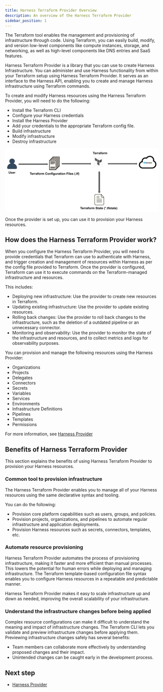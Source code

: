 ```yaml
---
title: Harness Terraform Provider Overview
description: An overview of the Harness Terraform Provider
sidebar_position: 1
---
```


The Terraform tool enables the management and provisioning of infrastructure through code. Using Terraform, you can easily build, modify, and version low-level components like compute instances, storage, and networking, as well as high-level components like DNS entries and SaaS features.

Harness Terraform Provider is a library that you can use to create Harness Infrastructure. You can administer and use Harness functionality from within your Terraform setup using Harness Terraform Provider. It serves as an interface to the Harness API, enabling you to create and manage Harness infrastructure using Terraform commands.


To create and modify Harness resources using the Harness Terraform Provider, you will need to do the following:
- Install the Terraform CLI
- Configure your Harness credentials
- Install the Harness Provider
- Add your credentials to the appropriate Terraform config file.
- Build infrastructure
- Modify infrastructure
- Destroy infrastructure

![](../19_Terraform/static/harness-terraform-provider-00.png)


Once the provider is set up, you can use it to provision your Harness resources.

## How does the Harness Terraform Provider work?

When you configure the Harness Terraform Provider, you will need to provide credentials that Terraform can use to authenticate with Harness, and trigger creation and management of resources within Harness as per the config file provided to Terraform. 
Once the provider is configured, Terraform can use it to execute commands on the Terraform-managed infrastructure and resources. 

This includes:
- Deploying new infrastructure: Use the provider to create new resources in Terraform.
- Updating existing infrastructure: Use the provider to update existing resources.
- Rolling back changes: Use the provider to roll back changes to the infrastructure, such as the deletion of a outdated pipeline or an unnecessary connector.
- Monitoring and observability: Use the provider to monitor the state of the infrastructure and resources, and to collect metrics and logs for observability purposes.

You can provision and manage the following resources using the Harness Provider: 
- Organizations
- Projects
- Delegates
- Connectors
- Secrets
- Variables
- Services
- Environments
- Infrastructure Definitions
- Pipelines
- Templates
- Permissions

For more information, see [Harness Provider](https://registry.terraform.io/providers/harness/harness/latest/docs)


## Benefits of Harness Terraform Provider

This section explains the benefits of using Harness Terraform Provider to provision your Harness resources.

### Common tool to provision infrastructure

The Harness Terraform Provider enables you to manage all of your Harness resources using the same declarative syntax and tooling. 

You can do the following:
- Provision core platform capabilities such as users, groups, and policies. 
- Provision projects, organizations, and pipelines to automate regular infrastructure and application deployments.
- Provision Harness resources such as secrets, connectors, templates, etc.

  
### Automate resource provisioning

Harness Terraform Provider automates the process of provisioning infrastructure, making it faster and more efficient than manual processes. This lowers the potential for human errors while deploying and managing infrastructure. The Terraform template-based configuration file syntax enables you to configure Harness resources in a repeatable and predictable manner.

Harness Terraform Provider makes it easy to scale infrastructure up and down as needed, improving the overall scalability of your infrastructure.

### Understand the infrastructure changes before being applied

Complex resource configurations can make it difficult to understand the meaning and impact of infrastructure changes. The Terraform CLI lets you validate and preview infrastructure changes before applying them. Previewing infrastructure changes safely has several benefits:
- Team members can collaborate more effectively by understanding proposed changes and their impact.
- Unintended changes can be caught early in the development process.


## Next step
- [Harness Provider](https://registry.terraform.io/providers/harness/harness/latest/docs)
